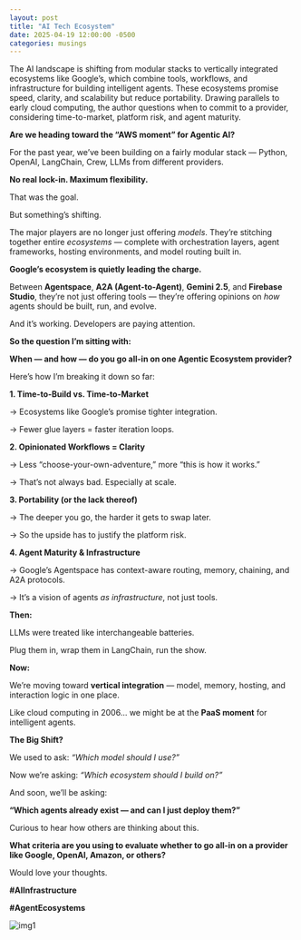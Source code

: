 ```yaml
---
layout: post
title: "AI Tech Ecosystem"
date: 2025-04-19 12:00:00 -0500
categories: musings
---
```

The AI landscape is shifting from modular stacks to vertically integrated ecosystems like Google’s, which combine tools, workflows, and infrastructure for building intelligent agents. These ecosystems promise speed, clarity, and scalability but reduce portability. Drawing parallels to early cloud computing, the author questions when to commit to a provider, considering time-to-market, platform risk, and agent maturity.

**Are we heading toward the “AWS moment” for Agentic AI?**

  

For the past year, we’ve been building on a fairly modular stack — Python, OpenAI, LangChain, Crew, LLMs from different providers.

  

**No real lock-in. Maximum flexibility.**

That was the goal.

  

But something’s shifting.

  

The major players are no longer just offering _models_. They’re stitching together entire _ecosystems_ — complete with orchestration layers, agent frameworks, hosting environments, and model routing built in.

  

**Google’s ecosystem is quietly leading the charge.**

Between **Agentspace**, **A2A (Agent-to-Agent)**, **Gemini 2.5**, and **Firebase Studio**, they’re not just offering tools — they’re offering opinions on _how_ agents should be built, run, and evolve.

  

And it’s working. Developers are paying attention.



**So the question I’m sitting with:**

**When — and how — do you go all-in on one Agentic Ecosystem provider?**

  

Here’s how I’m breaking it down so far:

  

**1. Time-to-Build vs. Time-to-Market**

→ Ecosystems like Google’s promise tighter integration.

→ Fewer glue layers = faster iteration loops.

  

**2. Opinionated Workflows = Clarity**

→ Less “choose-your-own-adventure,” more “this is how it works.”

→ That’s not always bad. Especially at scale.

  

**3. Portability (or the lack thereof)**

→ The deeper you go, the harder it gets to swap later.

→ So the upside has to justify the platform risk.

  

**4. Agent Maturity & Infrastructure**

→ Google’s Agentspace has context-aware routing, memory, chaining, and A2A protocols.

→ It’s a vision of agents _as infrastructure_, not just tools.


**Then:**

LLMs were treated like interchangeable batteries.

Plug them in, wrap them in LangChain, run the show.

  

**Now:**

We’re moving toward **vertical integration** — model, memory, hosting, and interaction logic in one place.

Like cloud computing in 2006… we might be at the **PaaS moment** for intelligent agents.


**The Big Shift?**

  

We used to ask: _“Which model should I use?”_

Now we’re asking: _“Which ecosystem should I build on?”_

  

And soon, we’ll be asking:

**“Which agents already exist — and can I just deploy them?”**

  

Curious to hear how others are thinking about this.

  

**What criteria are you using to evaluate whether to go all-in on a provider like Google, OpenAI, Amazon, or others?**

Would love your thoughts.


**#AIInfrastructure**

**#AgentEcosystems**

![img1](https://media.licdn.com/dms/image/v2/D4E22AQGXs0nYBdvyOw/feedshare-shrink_800/B4EZZN8tg4HcAg-/0/1745064484009?e=1747872000&v=beta&t=aTB5XGnulmTek52Bjx8Z_N-p2_A59D55s0kOMjaB_ZQ)